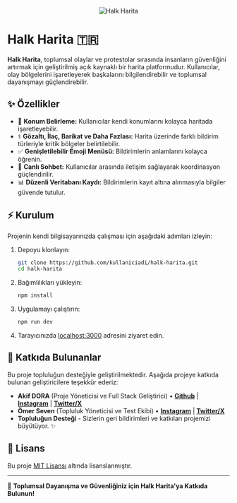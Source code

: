 <p align="center"><img src="https://socialify.git.ci/akifdora/HalkHarita/image?description=1&font=Raleway&forks=1&issues=1&language=1&name=1&owner=1&pulls=1&stargazers=1&theme=Light" alt="Halk Harita"></p>

# Halk Harita 🇹🇷
**Halk Harita**, toplumsal olaylar ve protestolar sırasında insanların güvenliğini artırmak için geliştirilmiş açık kaynaklı bir harita platformudur. Kullanıcılar, olay bölgelerini işaretleyerek başkalarını bilgilendirebilir ve toplumsal dayanışmayı güçlendirebilir.

## ✨ Özellikler
- 📍 **Konum Belirleme:** Kullanıcılar kendi konumlarını kolayca haritada işaretleyebilir.
- ⚕️ **Gözaltı, İlaç, Barikat ve Daha Fazlası:** Harita üzerinde farklı bildirim türleriyle kritik bölgeler belirtilebilir.
- ✅ **Genişletilebilir Emoji Menüsü:** Bildirimlerin anlamlarını kolayca öğrenin.
- 📢 **Canlı Sohbet:** Kullanıcılar arasında iletişim sağlayarak koordinasyon güçlendirilir.
- 📊 **Düzenli Veritabanı Kaydı:** Bildirimlerin kayıt altına alınmasıyla bilgiler güvende tutulur.

## ⚡ Kurulum
Projenin kendi bilgisayarınızda çalışması için aşağıdaki adımları izleyin:

1. Depoyu klonlayın:
   ```bash
   git clone https://github.com/kullaniciadi/halk-harita.git
   cd halk-harita
   ```

2. Bağımlılıkları yükleyin:
   ```bash
   npm install
   ```

3. Uygulamayı çalıştırın:
   ```bash
   npm run dev
   ```

4. Tarayıcınızda [localhost:3000](http://localhost:3000) adresini ziyaret edin.

## 🌟 Katkıda Bulunanlar
Bu proje topluluğun desteğiyle geliştirilmektedir. Aşağıda projeye katkıda bulunan geliştiricilere teşekkür ederiz:

- **Akif DORA** (Proje Yöneticisi ve Full Stack Geliştirici) • **[Github](https://github.com/akifdora)** | **[Instagram](https://instagram.com/akiifdora)** | **[Twitter/X](https://x.com/akifdora)**
- **Ömer Seven** (Topluluk Yöneticisi ve Test Ekibi) • **[Instagram](https://instagram.com/omerfseven)** | **[Twitter/X](https://x.com/omerfseven)**
- **Topluluğun Desteği** - Sizlerin geri bildirimleri ve katkıları projemizi büyütüyor. ✨

## 📄 Lisans
Bu proje [MIT Lisansı](LICENSE) altında lisanslanmıştır.

---

💚 **Toplumsal Dayanışma ve Güvenliğiniz için Halk Harita'ya Katkıda Bulunun!**
